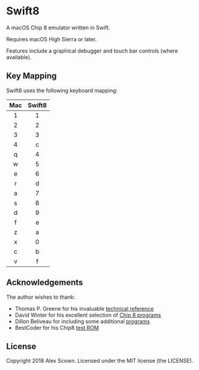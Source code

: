 # Swift8 

A macOS Chip 8 emulator written in Swift.

Requires macOS High Sierra or later.

Features include a graphical debugger and touch bar controls (where available). 

## Key Mapping

Swift8 uses the following keyboard mapping:

| Mac | Swift8 |
| :---: | :---: |
| 1 | 1 |
| 2 | 2 |
| 3 | 3 |
| 4 | c |
| q | 4 |
| w | 5 |
| e | 6 |
| r | d |
| a | 7 |
| s | 8 |
| d | 9 |
| f | e |
| z | a |
| x | 0 |
| c | b |
| v | f |

## Acknowledgements

The author wishes to thank:

* Thomas P. Greene for his invaluable [technical reference](http://devernay.free.fr/hacks/chip8/C8TECH10.HTM)
* David Winter for his excellent selection of [Chip 8 programs](http://www.pong-story.com/chip8/)
* Dillon Beliveau for including some additional [programs](https://github.com/Dillonb/chip8)
* BestCoder for his Chip8 [test ROM](https://slack-files.com/T3CH37TNX-F3RF5KT43-0fb93dbd1f)

## License

Copyright 2018 Alex Scown. Licensed under the MIT license (the LICENSE).
